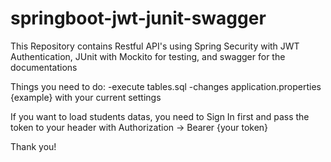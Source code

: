 # springboot-jwt-junit-swagger
This Repository contains Restful API's using Spring Security with JWT Authentication, JUnit with Mockito for testing, and swagger for the documentations

Things you need to do: 
-execute tables.sql
-changes application.properties {example} with your current settings

If you want to load students datas, you need to Sign In first and pass the token to your header with Authorization -> Bearer {your token}

Thank you!
